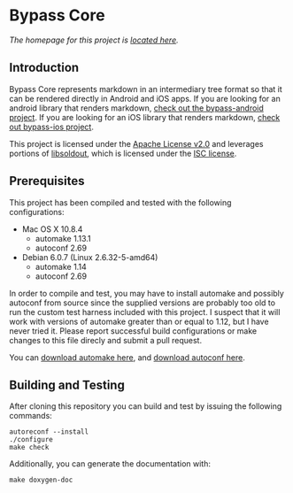 # Bypass Core

*The homepage for this project is [located here](http://uncodin.github.io/bypass/).*

## Introduction

Bypass Core represents markdown in an intermediary tree format so
that it can be rendered directly in Android and iOS apps. If you are looking
for an android library that renders markdown, [check out the
bypass-android project](https://github.com/Uncodin/bypass-android). If you are
looking for an iOS library that renders markdown, [check out
bypass-ios project](https://github.com/Uncodin/bypass-ios).

This project is licensed under the [Apache License v2.0](http://www.tldrlegal.com/l/APACHE2)
and leverages portions of [libsoldout](http://fossil.instinctive.eu/libsoldout/home),
which is licensed under the [ISC license](http://fossil.instinctive.eu/libsoldout/artifact/c8d2f5b1e9e1df422ca06d1bc846d9e3055a925b).

## Prerequisites

This project has been compiled and tested with the following configurations:

* Mac OS X 10.8.4
	* automake 1.13.1
	* autoconf 2.69
* Debian 6.0.7 (Linux 2.6.32-5-amd64)
	* automake 1.14
	* autoconf 2.69

In order to compile and test, you may have to install automake and possibly
autoconf from source since the supplied versions are probably too old to run
the custom test harness included with this project. I suspect that it will work
with versions of automake greater than or equal to 1.12, but I have never tried
it. Please report successful build configurations or make changes to this file
direcly and submit a pull request.

You can [download automake here](http://ftp.gnu.org/gnu/automake/), and
[download autoconf here](http://ftp.gnu.org/gnu/autoconf/).

## Building and Testing

After cloning this repository you can build and test by issuing the following
commands:

    autoreconf --install
    ./configure
    make check

Additionally, you can generate the documentation with:

    make doxygen-doc
